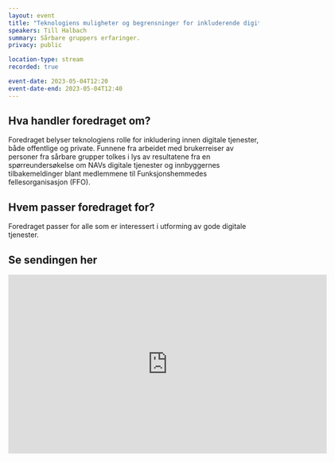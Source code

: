 ```yaml
---
layout: event
title: "Teknologiens muligheter og begrensninger for inkluderende digitale tjenester"
speakers: Till Halbach
summary: Sårbare gruppers erfaringer.
privacy: public

location-type: stream
recorded: true

event-date: 2023-05-04T12:20
event-date-end: 2023-05-04T12:40
---
```

## Hva handler foredraget om?
Foredraget belyser teknologiens rolle for inkludering innen digitale tjenester, både offentlige og private. Funnene fra arbeidet med brukerreiser av personer fra sårbare grupper tolkes i lys av resultatene fra en spørreundersøkelse om NAVs digitale tjenester og innbyggernes tilbakemeldinger blant medlemmene til Funksjonshemmedes fellesorganisasjon (FFO).

## Hvem passer foredraget for?
Foredraget passer for alle som er interessert i utforming av gode digitale tjenester.

## Se sendingen her
<iframe title="Video: Till Halbach" src="https://video.qbrick.com/play2/embed/qbrick-player?accountId=763558&mediaId=1bb46ab6-a170-4b4a-bb9e-ee77b5a73afc&configId=qbrick-player&pageStyling=adaptive&autoplay=false&repeat=false&sharing=true&download=false&volume" allowFullScreen="true" frameborder="0" border="0" height="360" width="640"></iframe>
